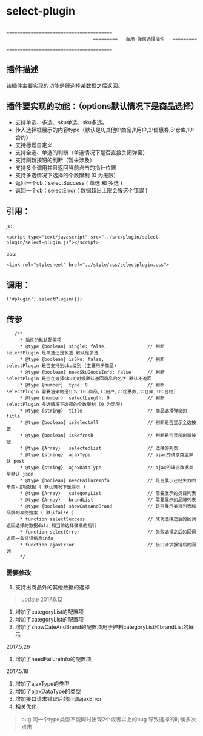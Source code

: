 # select-plugin

                                    =======================================
                                    =========   自用-弹窗选择插件   =========
                                    =======================================

## 插件描述
该插件主要实现的功能是将选择某数据之后返回。

## 插件要实现的功能：（options默认情况下是商品选择）
* 支持单选、多选、sku单选、sku多选。
* 传入选择框展示的内容type（默认是0,其他0:商品,1:用户,2:优惠券,3:仓库,10:合约）
* 支持标题自定义
* 支持全选、单选的判断（单选情况下是否直接关闭弹窗）
* 支持刷新按钮的判断（暂未涉及）
* 支持多个调用并且返回当前点击的指针位置
* 支持多选情况下选择的个数限制 (0 为无限)
* 返回一个cb：selectSuccess ( 单选 和 多选 )
* 返回一个cb：selectError ( 数据超出上限会报这个错误 )

## 引用：
js:
```
<script type="text/javascript" src="../src/plugin/select-plugin/select-plugin.js"></script>
```
css:
```
<link rel="stylesheet" href="../style/css/selectplugin.css">
```

## 调用：
```
('#plugin').selectPlugin({})
```
## 传参
```
   /**
     * 插件的默认配置项
     * @type {boolean} single: false,               // 判断 selectPlugin 是单选还是多选 默认是多选
     * @type {boolean} isSku: false,                // 判断 selectPlugin 是否支持到sku级别 (主要用于商品)
     * @type {boolean} needSkuGoodsInfo: false      // 判断 selectPlugin 是否在选择sku的时候默认返回商品的名字 默认不返回
     * @type {number}  type: 0                      // 判断 selectPlugin 需要渲染的是什么 (0:商品,1:用户,2:优惠券,3:仓库,10:合约)
     * @type {number}  selectLength: 0              // 判断 selectPlugin 多选情况下选择的个数限制 (0 为无限)
     * @type {string}  title                        // 商品选择弹窗的title
     * @type {boolean} isSelectAll                  // 判断是否显示全选按钮
     * @type {boolean} isRefresh                    // 判断是否显示刷新按钮
     * @type {Array}   selectedList                 // 选择的列表
     * @type {string}  ajaxType                     // ajax的请求类型默认 post
     * @type {string}  ajaxDataType                 // ajax的请求数据类型默认 json
     * @type {boolean} needFailureInfo              // 是否展示已经失效的东西-垃圾数据 ( 默认情况下是展示 )
     * @type {Array}   categoryList                 // 需要展示的类目列表
     * @type {Array}   brandList                    // 需要展示的品牌列表
     * @type {boolean} showCateAndBrand             // 是否展示类目列表和品牌列表的搜索 ( 默认false )
     * function selectSuccess                       // 成功选择之后的回调 返回选择的数据data,和当前选择弹框的指针
     * function selectError                         // 失败选择之后的回调 返回一条错误信息info
     * function ajaxError                           // 接口请求报错后的回调
     */
 ```
### 需要修改
 1. 支持出商品外的其他数据的选择


> update
2017.6.12
1. 增加了categoryList的配置项
2. 增加了categoryList的配置项
3. 增加了showCateAndBrand的配置项用于控制categoryList和brandList的展示

2017.5.26
1. 增加了needFailureInfo的配置项

2017.5.18
1. 增加了ajaxType的类型
2. 增加了ajaxDataType的类型
3. 增加接口请求错误后的回调ajaxError
4. 相关优化

> bug
同一个type类型不能同时出现2个或者以上的bug 导致选择的时候多次点击
 
